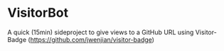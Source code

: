 # VisitorBot
A quick (15min) sideproject to give views to a GitHub URL using Visitor-Badge (https://github.com/jwenjian/visitor-badge)
